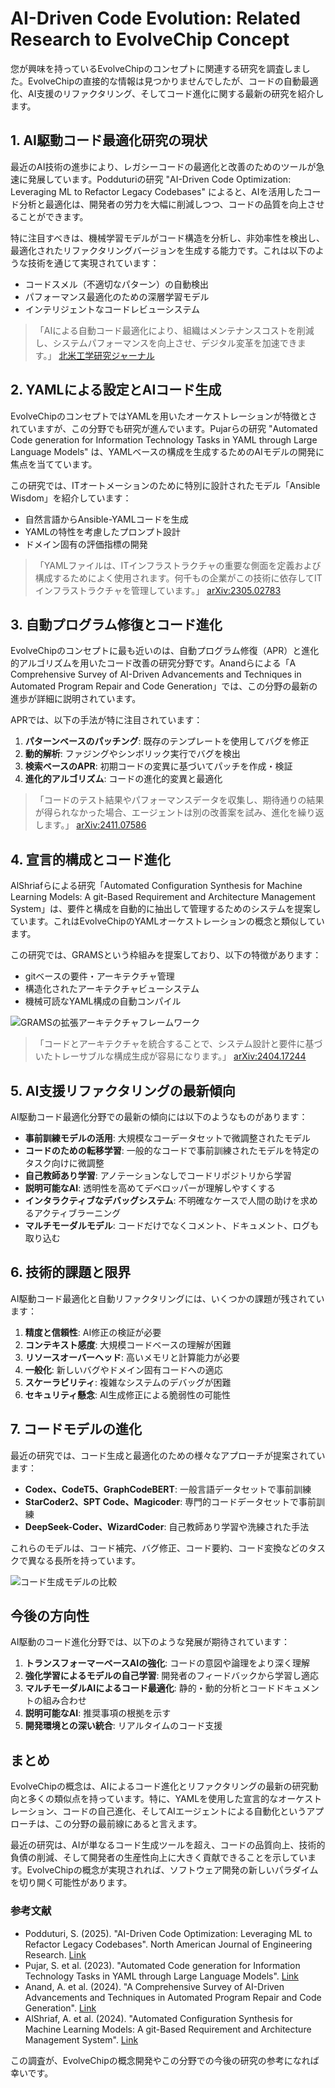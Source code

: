 # AI-Driven Code Evolution: Related Research to EvolveChip Concept

您が興味を持っているEvolveChipのコンセプトに関連する研究を調査しました。EvolveChipの直接的な情報は見つかりませんでしたが、コードの自動最適化、AI支援のリファクタリング、そしてコード進化に関する最新の研究を紹介します。

## 1. AI駆動コード最適化研究の現状

最近のAI技術の進歩により、レガシーコードの最適化と改善のためのツールが急速に発展しています。Podduturiの研究 "AI-Driven Code Optimization: Leveraging ML to Refactor Legacy Codebases" によると、AIを活用したコード分析と最適化は、開発者の労力を大幅に削減しつつ、コードの品質を向上させることができます。

特に注目すべきは、機械学習モデルがコード構造を分析し、非効率性を検出し、最適化されたリファクタリングバージョンを生成する能力です。これは以下のような技術を通じて実現されています：

- コードスメル（不適切なパターン）の自動検出
- パフォーマンス最適化のための深層学習モデル
- インテリジェントなコードレビューシステム

> 「AIによる自動コード最適化により、組織はメンテナンスコストを削減し、システムパフォーマンスを向上させ、デジタル変革を加速できます。」 [北米工学研究ジャーナル](http://najer.org/najer/article/download/115/121)

## 2. YAMLによる設定とAIコード生成

EvolveChipのコンセプトではYAMLを用いたオーケストレーションが特徴とされていますが、この分野でも研究が進んでいます。Pujarらの研究 "Automated Code generation for Information Technology Tasks in YAML through Large Language Models" は、YAMLベースの構成を生成するためのAIモデルの開発に焦点を当てています。

この研究では、ITオートメーションのために特別に設計されたモデル「Ansible Wisdom」を紹介しています：

- 自然言語からAnsible-YAMLコードを生成
- YAMLの特性を考慮したプロンプト設計
- ドメイン固有の評価指標の開発

> 「YAMLファイルは、ITインフラストラクチャの重要な側面を定義および構成するためによく使用されます。何千もの企業がこの技術に依存してITインフラストラクチャを管理しています。」 [arXiv:2305.02783](https://arxiv.org/pdf/2305.02783)

## 3. 自動プログラム修復とコード進化

EvolveChipのコンセプトに最も近いのは、自動プログラム修復（APR）と進化的アルゴリズムを用いたコード改善の研究分野です。Anandらによる「A Comprehensive Survey of AI-Driven Advancements and Techniques in Automated Program Repair and Code Generation」では、この分野の最新の進歩が詳細に説明されています。

APRでは、以下の手法が特に注目されています：

1. **パターンベースのパッチング**: 既存のテンプレートを使用してバグを修正
2. **動的解析**: ファジングやシンボリック実行でバグを検出
3. **検索ベースのAPR**: 初期コードの変異に基づいてパッチを作成・検証
4. **進化的アルゴリズム**: コードの進化的変異と最適化

> 「コードのテスト結果やパフォーマンスデータを収集し、期待通りの結果が得られなかった場合、エージェントは別の改善案を試み、進化を繰り返します。」 [arXiv:2411.07586](https://arxiv.org/pdf/2411.07586)

## 4. 宣言的構成とコード進化

AlShriafらによる研究「Automated Configuration Synthesis for Machine Learning Models: A git-Based Requirement and Architecture Management System」は、要件と構成を自動的に抽出して管理するためのシステムを提案しています。これはEvolveChipのYAMLオーケストレーションの概念と類似しています。

この研究では、GRAMSという枠組みを提案しており、以下の特徴があります：

- gitベースの要件・アーキテクチャ管理
- 構造化されたアーキテクチャビューシステム
- 機械可読なYAML構成の自動コンパイル

![GRAMSの拡張アーキテクチャフレームワーク](https://www.plantuml.com/plantuml/svg/LP7HRl8m38NlynHMkSuB_188_b4Xf38sMd4V6hD6f4ddkZ3sz7C3qw2IfSZwwkDpFE_P40-jLueTUuGi_s8C5YtiysMnZXMqqQA7OoHOxHQRCbEgDcGXeo...)

> 「コードとアーキテクチャを統合することで、システム設計と要件に基づいたトレーサブルな構成生成が容易になります。」 [arXiv:2404.17244](https://arxiv.org/pdf/2404.17244)

## 5. AI支援リファクタリングの最新傾向

AI駆動コード最適化分野での最新の傾向には以下のようなものがあります：

- **事前訓練モデルの活用**: 大規模なコーデータセットで微調整されたモデル
- **コードのための転移学習**: 一般的なコードで事前訓練されたモデルを特定のタスク向けに微調整
- **自己教師あり学習**: アノテーションなしでコードリポジトリから学習
- **説明可能なAI**: 透明性を高めてデベロッパーが理解しやすくする
- **インタラクティブなデバッグシステム**: 不明確なケースで人間の助けを求めるアクティブラーニング
- **マルチモーダルモデル**: コードだけでなくコメント、ドキュメント、ログも取り込む

## 6. 技術的課題と限界

AI駆動コード最適化と自動リファクタリングには、いくつかの課題が残されています：

1. **精度と信頼性**: AI修正の検証が必要
2. **コンテキスト感度**: 大規模コードベースの理解が困難
3. **リソースオーバーヘッド**: 高いメモリと計算能力が必要
4. **一般化**: 新しいバグやドメイン固有コードへの適応
5. **スケーラビリティ**: 複雑なシステムのデバッグが困難
6. **セキュリティ懸念**: AI生成修正による脆弱性の可能性

## 7. コードモデルの進化

最近の研究では、コード生成と最適化のための様々なアプローチが提案されています：

- **Codex、CodeT5、GraphCodeBERT**: 一般言語データセットで事前訓練
- **StarCoder2、SPT Code、Magicoder**: 専門的コードデータセットで事前訓練
- **DeepSeek-Coder、WizardCoder**: 自己教師あり学習や洗練された手法

これらのモデルは、コード補完、バグ修正、コード要約、コード変換などのタスクで異なる長所を持っています。

![コード生成モデルの比較](https://raw.githubusercontent.com/avinashanand/ai-survey/main/images/code_generation_models.png)

## 今後の方向性

AI駆動のコード進化分野では、以下のような発展が期待されています：

1. **トランスフォーマーベースAIの強化**: コードの意図や論理をより深く理解
2. **強化学習によるモデルの自己学習**: 開発者のフィードバックから学習し適応
3. **マルチモーダルAIによるコード最適化**: 静的・動的分析とコードドキュメントの組み合わせ
4. **説明可能なAI**: 推奨事項の根拠を示す
5. **開発環境との深い統合**: リアルタイムのコード支援

## まとめ

EvolveChipの概念は、AIによるコード進化とリファクタリングの最新の研究動向と多くの類似点を持っています。特に、YAMLを使用した宣言的なオーケストレーション、コードの自己進化、そしてAIエージェントによる自動化というアプローチは、この分野の最前線にあると言えます。

最近の研究は、AIが単なるコード生成ツールを超え、コードの品質向上、技術的負債の削減、そして開発者の生産性向上に大きく貢献できることを示しています。EvolveChipの概念が実現されれば、ソフトウェア開発の新しいパラダイムを切り開く可能性があります。

### 参考文献

- Podduturi, S. (2025). "AI-Driven Code Optimization: Leveraging ML to Refactor Legacy Codebases". North American Journal of Engineering Research. [Link](http://najer.org/najer/article/download/115/121)
- Pujar, S. et al. (2023). "Automated Code generation for Information Technology Tasks in YAML through Large Language Models". [Link](https://arxiv.org/pdf/2305.02783)
- Anand, A. et al. (2024). "A Comprehensive Survey of AI-Driven Advancements and Techniques in Automated Program Repair and Code Generation". [Link](https://arxiv.org/pdf/2411.07586)
- AlShriaf, A. et al. (2024). "Automated Configuration Synthesis for Machine Learning Models: A git-Based Requirement and Architecture Management System". [Link](https://arxiv.org/pdf/2404.17244)

この調査が、EvolveChipの概念開発やこの分野での今後の研究の参考になれば幸いです。 